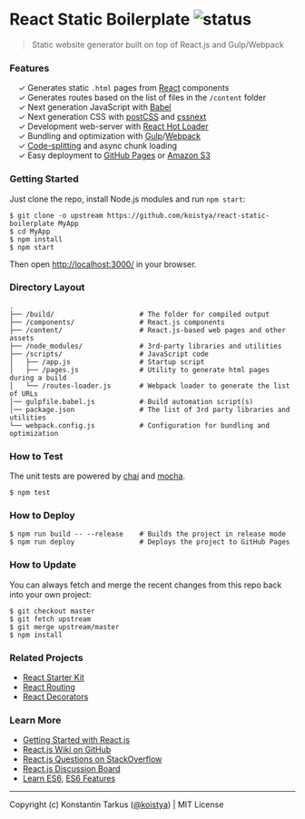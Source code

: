 # React Static Boilerplate ![status](https://img.shields.io/badge/status-early%20preview-orange.svg?style=flat-square)

> Static website generator built on top of React.js and Gulp/Webpack

### Features

&nbsp; &nbsp; ✓ Generates static `.html` pages from [React](http://facebook.github.io/react/) components<br>
&nbsp; &nbsp; ✓ Generates routes based on the list of files in the `/content` folder<br>
&nbsp; &nbsp; ✓ Next generation JavaScript with [Babel](https://github.com/babel/babel)<br>
&nbsp; &nbsp; ✓ Next generation CSS with [postCSS](https://github.com/postcss/postcss) and [cssnext](http://cssnext.io/)<br>
&nbsp; &nbsp; ✓ Development web-server with [React Hot Loader](http://gaearon.github.io/react-hot-loader/)<br>
&nbsp; &nbsp; ✓ Bundling and optimization with [Gulp](http://gulpjs.com/)/[Webpack](http://webpack.github.io/)<br>
&nbsp; &nbsp; ✓ [Code-splitting](https://github.com/webpack/docs/wiki/code-splitting) and async chunk loading<br>
&nbsp; &nbsp; ✓ Easy deployment to [GitHub Pages](https://pages.github.com/) or [Amazon S3](http://davidwalsh.name/hosting-website-amazon-s3)<br>

### Getting Started

Just clone the repo, install Node.js modules and run `npm start`:

```
$ git clone -o upstream https://github.com/koistya/react-static-boilerplate MyApp
$ cd MyApp
$ npm install
$ npm start
```

Then open [http://localhost:3000/](http://localhost:3000/) in your browser.

### Directory Layout

```
.
├── /build/                     # The folder for compiled output
├── /components/                # React.js components
├── /content/                   # React.js-based web pages and other assets
├── /node_modules/              # 3rd-party libraries and utilities
├── /scripts/                   # JavaScript code
│   ├── /app.js                 # Startup script
│   ├── /pages.js               # Utility to generate html pages during a build
│   └── /routes-loader.js       # Webpack loader to generate the list of URLs
│── gulpfile.babel.js           # Build automation script(s)
│── package.json                # The list of 3rd party libraries and utilities
└── webpack.config.js           # Configuration for bundling and optimization
```

### How to Test

The unit tests are powered by [chai](http://chaijs.com/) and [mocha](http://mochajs.org/).

```
$ npm test
```

### How to Deploy

```shell
$ npm run build -- --release    # Builds the project in release mode
$ npm run deploy                # Deploys the project to GitHub Pages
```

### How to Update

You can always fetch and merge the recent changes from this repo back into
your own project:

```shell
$ git checkout master
$ git fetch upstream
$ git merge upstream/master
$ npm install
```
### Related Projects

 * [React Starter Kit](https://github.com/kriasoft/react-starter-kit)
 * [React Routing](https://github.com/kriasoft/react-routing)
 * [React Decorators](https://github.com/kriasoft/react-decorators)

### Learn More

 * [Getting Started with React.js](http://facebook.github.io/react/)
 * [React.js Wiki on GitHub](https://github.com/facebook/react/wiki)
 * [React.js Questions on StackOverflow](http://stackoverflow.com/questions/tagged/reactjs)
 * [React.js Discussion Board](https://discuss.reactjs.org/)
 * [Learn ES6](https://babeljs.io/docs/learn-es6/), [ES6 Features](https://github.com/lukehoban/es6features#readme)

---
Copyright (c) Konstantin Tarkus ([@koistya](https://twitter.com/koistya)) | MIT License
